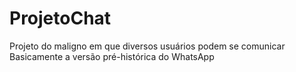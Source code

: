 # ProjetoChat
Projeto do maligno em que diversos usuários podem se comunicar
Basicamente a versão pré-histórica do WhatsApp
